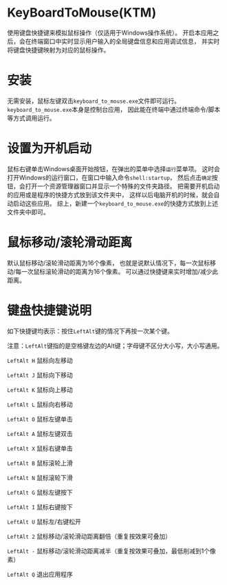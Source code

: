 # KeyBoardToMouse(KTM)
使用键盘快捷键来模拟鼠标操作（仅适用于Windows操作系统）。
开启本应用之后，会在终端窗口中实时显示用户输入的全局键盘信息和应用调试信息，
并实时将键盘快捷键映射为对应的鼠标操作。

# 安装
无需安装，鼠标左键双击`keyboard_to_mouse.exe`文件即可运行。
`keyboard_to_mouse.exe`本身是控制台应用，
因此能在终端中通过终端命令/脚本等方式调用运行。

# 设置为开机启动
鼠标右键单击Windows桌面开始按钮，在弹出的菜单中选择`运行`菜单项。
这时会打开Windows的运行窗口，在窗口中输入命令`shell:startup`，
然后点击`确定`按钮，会打开一个资源管理器窗口并显示一个特殊的文件夹路径。
把需要开机启动的应用或是程序的快捷方式放到该文件夹中，
这样以后电脑开机的时候，就会自动启动这些应用。
综上，新建一个`keyboard_to_mouse.exe`的快捷方式放到上述文件夹中即可。

# 鼠标移动/滚轮滑动距离
默认鼠标移动/滚轮滑动距离为16个像素，
也就是说默认情况下，每一次鼠标移动/每一次鼠标滚轮滑动的距离为16个像素。
可以通过快捷键来实时增加/减少此距离。

# 键盘快捷键说明
如下快捷键均表示：按住`LeftAlt`键的情况下再按一次某个键。

注意：`LeftAlt`键指的是空格键左边的Alt键；字母键不区分大小写，大小写通用。

`LeftAlt H` 鼠标向左移动

`LeftAlt J` 鼠标向下移动

`LeftAlt K` 鼠标向上移动

`LeftAlt L` 鼠标向右移动

`LeftAlt O` 鼠标左键单击

`LeftAlt A` 鼠标左键双击

`LeftAlt X` 鼠标右键单击

`LeftAlt B` 鼠标滚轮上滑

`LeftAlt N` 鼠标滚轮下滑

`LeftAlt G` 鼠标左键按下

`LeftAlt I` 鼠标右键按下

`LeftAlt U` 鼠标左/右键松开

`LeftAlt 2` 鼠标移动/滚轮滑动距离翻倍（重复按效果可叠加）

`LeftAlt -` 鼠标移动/滚轮滑动距离减半（重复按效果可叠加，最低削减到1个像素）

`LeftAlt Q` 退出应用程序
